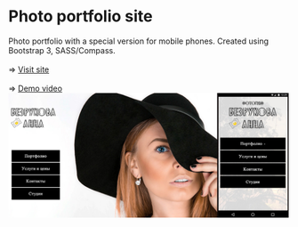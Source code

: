# Photo portfolio site

Photo portfolio with a special version for mobile phones.
Created using Bootstrap 3, SASS/Compass.
<br>
<br>
=> [Visit site](http://annaphotos.ru/)
<br>
<br>
=> [Demo video](https://youtu.be/6gmvS4eOrLw)
<br>
![Picture](main.jpg)
